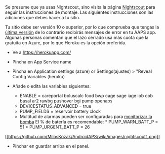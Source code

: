 Se presume que ya usas Nightscout, sino visita la página [Nightscout](http://www.nightscout.info/wiki/welcome/set-up-nightscout-using-heroku) para seguir las instrucciones de montaje. Las siguientes instrucciones son las adiciones que debes hacer a tu sitio. 

Tu sitio debe ser versión 10 o superior, por lo que comprueba que tengas la [última versión](http://www.nightscout.info/wiki/welcome/how-to-update-to-latest-cgm-remote-monitor-aka-cookie) de lo contrario recibirás mensajes de error en tu AAPS app. Algunas personas comentan que el lazo cerrado usa más cuota que la gratuita en Azure, por lo que Heroku es la opción preferida.

* Ve a https://herokuapp.com/

*	Pincha en App Service name

*	Pincha en Application settings (azure) or Settings(ajustes) > "Reveal Config Variables (heroku)

*	Añade o edita las variables siguientes:

     * ENABLE = careportal boluscalc food bwp cage sage iage iob cob basal ar2 rawbg pushover bgi pump openaps
     * DEVICESTATUS_ADVANCED = true
     * PUMP_FIELDS = reservoir battery clock
     * Multitud de alarmas pueden ser configuradas para [monitorizar la bomba](https://github.com/nightscout/cgm-remote-monitor#pump-pump-monitoring) El % de batería es recomendable:
             *	PUMP_WARN_BATT_P = 51
             *	PUMP_URGENT_BATT_P = 26

[[https://github.com/MilosKozak/AndroidAPS/wiki/images/nightscout1.png]]

* Pinchar en guardar arriba en el panel.
